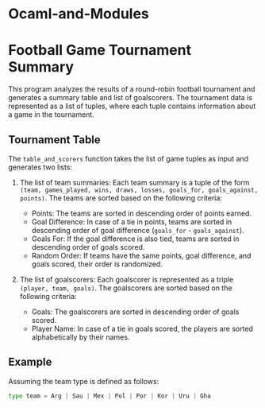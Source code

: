 # Ocaml-and-Modules

# Football Game Tournament Summary

This program analyzes the results of a round-robin football tournament and generates a summary table and list of goalscorers. The tournament data is represented as a list of tuples, where each tuple contains information about a game in the tournament.

## Tournament Table

The `table_and_scorers` function takes the list of game tuples as input and generates two lists:

1. The list of team summaries: Each team summary is a tuple of the form `(team, games_played, wins, draws, losses, goals_for, goals_against, points)`. The teams are sorted based on the following criteria:
   - Points: The teams are sorted in descending order of points earned.
   - Goal Difference: In case of a tie in points, teams are sorted in descending order of goal difference (`goals_for` - `goals_against`).
   - Goals For: If the goal difference is also tied, teams are sorted in descending order of goals scored.
   - Random Order: If teams have the same points, goal difference, and goals scored, their order is randomized.

2. The list of goalscorers: Each goalscorer is represented as a triple `(player, team, goals)`. The goalscorers are sorted based on the following criteria:
   - Goals: The goalscorers are sorted in descending order of goals scored.
   - Player Name: In case of a tie in goals scored, the players are sorted alphabetically by their names.

## Example

Assuming the team type is defined as follows:

```python
type team = Arg | Sau | Mex | Pol | Por | Kor | Uru | Gha

